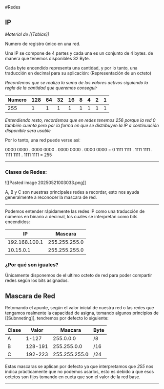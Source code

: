 #Redes

## IP

*Material de [[Tablas]]*

Numero de registro único en una red.

Una IP se compone de 4 partes y cada una es un conjunto de 4 bytes. de manera que tenemos disponibles 32 Byte.

Cada byte encendido representa una cantidad, y por lo tanto, una traducción en decimal para su aplicación: (Representación de un octeto)

*Recordemos que se realiza la suma de los valores activos siguiendo la regla de la cantidad que queremos conseguir*

| Numero | 128 | 64  | 32  | 16  | 8   | 4   | 2   | 1   |
| ------ | --- | --- | --- | --- | --- | --- | --- | --- |
| 255    | 1   | 1   | 1   | 1   | 1   | 1   | 1   | 1   |
*Entendiendo resto, recordemos que en redes tenemos 256 porque la red 0 también cuenta pero por la forma en que se distribuyen la IP a continuación disponible sera usable*

Por lo tanto, una red puede verse así:

0000 0000 . 0000 0000 . 0000 0000 . 0000 0000  = 0
1111 1111 . 1111 1111 . 1111 1111 . 1111 1111  = 255

----

### Clases de Redes:

![[Pasted image 20250521003033.png]]

A, B y C son nuestras principales redes a recordar, esto nos ayuda generalmente a reconocer la mascara de red.

____

Podemos entender rápidamente las redes IP como una traducción de números en binario a decimal, los cuales se interpretan como bits encendidos:

| IP            | Mascara       |
| ------------- | ------------- |
| 192.168.100.1 | 255.255.255.0 |
| 10.15.0.1     | 255.255.255.0 |

### ¿Por qué son iguales?

Únicamente disponemos de el ultimo octeto de red para poder compartir redes según los bits asignados.

## Mascara de Red

Retomando el apunte, según el valor inicial de nuestra red o las redes que tengamos realmente la capacidad de asigna, tomando algunos principios de [[Subnneting]], tendremos por defecto lo siguiente:

| Clase | Valor   | Mascara       | Byte |
| ----- | ------- | ------------- | ---- |
| A     | 1-127   | 255.0.0.0     | /8   |
| B     | 128-191 | 255.255.0.0   | /16  |
| C     | 192-223 | 255.255.255.0 | /24  |

Estas mascaras se aplican por defecto ya que interpretamos que *255* nos indica prácticamente que no podemos usarlos, esto es debido a que esos octetos son fijos tomando en cueta que son el valor de la red base.

________